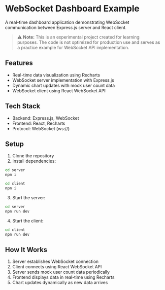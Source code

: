 # WebSocket Dashboard Example

A real-time dashboard application demonstrating WebSocket communication between Express.js server and React client.

> ⚠️ **Note:** This is an experimental project created for learning purposes. The code is not optimized for production use and serves as a practice example for WebSocket API implementation.

## Features

- Real-time data visualization using Recharts
- WebSocket server implementation with Express.js
- Dynamic chart updates with mock user count data
- WebSocket client using React WebSocket API

## Tech Stack

- Backend: Express.js, WebSocket
- Frontend: React, Recharts
- Protocol: WebSocket (ws://)

## Setup

1. Clone the repository
2. Install dependencies:

```bash
cd server
npm i
```

```bash
cd client
npm i
```

3. Start the server:

```bash
cd server
npm run dev
```

4. Start the client:

```bash
cd client
npm run dev
```

## How It Works

1. Server establishes WebSocket connection
2. Client connects using React WebSocket API
3. Server sends mock user count data periodically
4. Frontend displays data in real-time using Recharts
5. Chart updates dynamically as new data arrives
